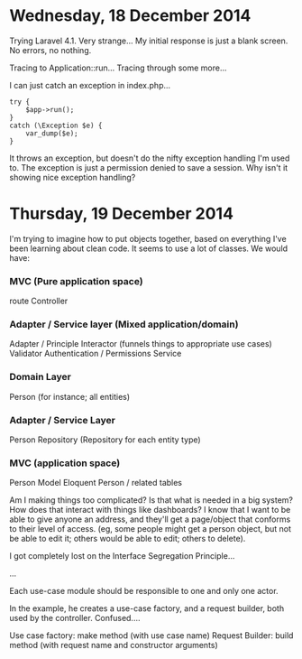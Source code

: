 Wednesday, 18 December 2014
===============================

Trying Laravel 4.1. Very strange... My initial response is just a blank screen. No errors, no nothing.

Tracing to Application::run...
Tracing through some more...

I can just catch an exception in index.php...

    try {
        $app->run();
    }
    catch (\Exception $e) {
        var_dump($e);
    }

It throws an exception, but doesn't do the nifty exception handling I'm used to.
The exception is just a permission denied to save a session. Why isn't it showing nice exception handling?



Thursday, 19 December 2014
=================================

I'm trying to imagine how to put objects together, based on everything I've been learning about clean code. It seems to use a lot of classes. We would have:

### MVC (Pure application space)
route
Controller

### Adapter / Service layer (Mixed application/domain)
Adapter / Principle Interactor (funnels things to appropriate use cases)
Validator
Authentication / Permissions Service

### Domain Layer
Person (for instance; all entities)

### Adapter / Service Layer
Person Repository  (Repository for each entity type)

### MVC (application space)
Person Model
Eloquent
Person / related tables

Am I making things too complicated? Is that what is needed in a big system? How does that interact with things like dashboards? I know that I want to be able to give anyone an address, and they'll get a page/object that conforms to their level of access. (eg, some people might get a person object, but not be able to edit it; others would be able to edit; others to delete).

I got completely lost on the Interface Segregation Principle...

...

Each use-case module should be responsible to one and only one actor.

In the example, he creates a use-case factory, and a request builder, both used by the controller. Confused....

Use case factory: make method (with use case name)
Request Builder:  build method (with request name and constructor arguments)

